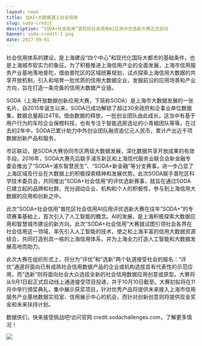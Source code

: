 ```yaml
---
layout: news
title: 当AI+大数据遇上社会信用
slug: soda-credit
description: “SODA+社会信用”普陀区社会信用AI应用评优选新大赛正式启动
banner: soda-credit-1.png
date: 2017-09-01
---
```


社会信用体系的建设，是上海建设“四个中心”和现代化国际大都市的基础条件，也是上海城市软实力的象征。为了积极推进上海信用产业的全面发展，上海市信用服务产业基地落地普陀，借由普陀区的区域统筹规划，试点探索上海信用大数据的共享开放机制，引入和培育一批优质的信用大数据企业，发掘前沿的应用场景和产业方向，旨在打造一条完备的信用大数据产业链。
 
SODA（上海开放数据创新应用大赛，下简称SODA）是上海市大数据发展的一张名片。自2015年诞生以来，SODA已成功解锁了超过30余政府和企事业单位数据集，数据总量超过4TB。借由数据的释放，一批创业团队由此成长，这当中有基于用户行为的车险企业保橙科技，也有专注于智能选房选址的小青椒团队等等。在过去的2年中，SODA已累计助力中外创业团队融资逾亿元人民币，累计产出近千项数据创新产品和服务。
 
市区联动，是SODA大赛协同市区两级大数据发展，深化数据共享开放成果的有效手段。2016年，SODA大赛先后联手浦东新区和上海现代服务业联合会新金融专委会推出了“SODA+浦东智慧民生”、“SODA+新金融”等分支赛事，进一步凸显了上海区域及行业在大数据上的积极探索精神和发展优势。此次SODA联手普陀区科学技术委员会，共同推出”SODA+社会信用“的评优选新赛事，就旨在通过SODA已建立起的品牌和社群，充分调动企业、机构和个人的积极性，参与到上海信用大数据的应用和创新之中。
 
此次“SODA+社会信用”普陀区社会信用AI应用评优选新大赛在往年“SODA+”的专项赛事基础上，首次引入了人工智能的概念。AI的发展，是上海积极探索大数据应用和智慧城市建设的新方向。此次“SODA+社会信用”大赛就试图引领社会各界在社会信用这一领域，率先引入人工智能的技术，使之和上海丰富的信用大数据资源结合，共同打造别具一格的上海信用体系，并为上海全力打造人工智能和大数据发展高地而助力。
 
此次大赛在组织形式上，将分为“评优”和“选新”两个轨道接受社会的报名：“评优”通道将面向已有成熟社会信用数据产品的企业或机构选拔具有代表性的示范应用，而“选新”则将面向社会大众选拔全新的社会信用数据应用创意或原型。大赛将从9月1日起正式启动线上通道接受项目投递，并于10月10日截至。大赛初拟将在11月中举行颁奖典礼，集中展示获奖项目，针对优秀产品将提供未来接入上海市信用服务产业基地数据实验室、信用展示中心的机会，而针对创新创意则将提供现金奖金和未来扶持计划。
 
数据侠们，快来接受挑战吧!访问官网 credit.sodachallenges.com，了解更多情况！

<img src="{{site.url}}/img/news/soda-credit-2.png" class="news-img img-responsive"/>